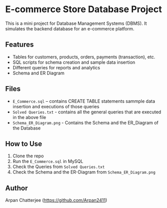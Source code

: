 # E-commerce Store Database Project

This is a mini project for Database Management Systems (DBMS). It simulates the backend database for an e-commerce platform.

## Features
- Tables for customers, products, orders, payments (transaction), etc.
- SQL scripts for schema creation and sample data insertion
- Different queries for reports and analytics
- Schema and ER Diagram

## Files
- `E_Commerce.sql` – contains CREATE TABLE statements sammple data insertion and executions of those queries
- `Solved Queries.txt` - contains all the general queries that are executed in the above file
- `Schema_ER_Diagram.png` - Contains the Schema and the ER_Diagram of the Database

## How to Use
1. Clone the repo
2. Run the `E_Commerce.sql` in MySQL
3. Check the Queries from `Solved Queries.txt`
4. Check the Schema and the ER-Diagram from `Schema_ER_Diagram.png`

## Author
Arpan Chatterjee (https://github.com/Arpan2411)
